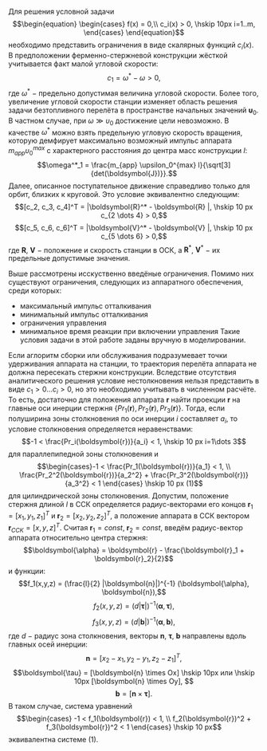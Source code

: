 Для решения условной задачи $$\begin{equation} \begin{cases}  f(x) = 0,\\ c_i(x) > 0, \hskip 10px i=1..m, \end{cases} \end{equation}$$необходимо представить ограничения в виде скалярных функций $c_i(x)$. В предположении ферменно-стержневой конструкции жёсткой учитывается факт малой угловой скорости: $$c_1 = \omega^* - \omega > 0,$$где $\omega^*$ $-$ предельно допустимая величина угловой скорости. Более того, увеличение угловой скорости станции изменяет область решения задачи безтопливного перелёта в пространстве начальных значений $\boldsymbol{\upsilon}_0$. В частном случае, при $\omega \gg \upsilon_0$ достижение цели невозможно. В качестве $\omega^*$ можно взять предельную угловую скорость вращения, которую демфирует максимально возможный импульс аппарата $m_{app} \upsilon_0^{max}$ с характерного расстояния до центра масс конструкции $l$:
$$\omega^*_1 = \frac{m_{app} \upsilon_0^{max} l}{\sqrt[3]{det(\boldsymbol{J})}}.$$
Далее, описанное поступательное движение справедливо только для орбит, близких к круговой. Это условие эквивалентно следующим: 
$$[c_2, c_3, c_4]^T = |\boldsymbol{R}^* - \boldsymbol{R} |, \hskip 10 px c_{2 \dots 4} > 0,$$ $$[c_5, c_6, c_6]^T = |\boldsymbol{V}^* - \boldsymbol{V} |, \hskip 10 px c_{5 \dots 6} > 0,$$
где $\boldsymbol{R}$, $\boldsymbol{V}$ $-$ положение и скорость станции в ОСК, а $\boldsymbol{R}^*$, $\boldsymbol{V}^*$ $-$ их предельные допустимые значения. 

Выше рассмотрены исскуственно введёные ограничения. Помимо них существуют ограничения, следующих из аппаратного обеспечения, среди которых:
- максимальный импульс отталкивания
- минимальный импульс отталкивания
- ограничения управления
- минимальное время реакции при включении управления
Такие условия задачи в этой работе заданы вручную в моделировании.

Если аглоритм сборки или обслуживания подразумевает точки удерживания аппарата на станции, то траектория перелёта аппарата не должна пересекать стержни конструкции. Вследствие отсутствия аналитического решения условие нестолкновения нельзя представить в виде $c_1 >0 \dots c_i >0$, но это необходимо учитывать в численном расчёте. То есть, достаточно для положения аппарата $\boldsymbol{r}$ найти проекции $\boldsymbol{r}$ на главные оси инерции стержня $\{Pr_1(\boldsymbol{r}), Pr_2(\boldsymbol{r}), Pr_3(\boldsymbol{r}) \}$. Тогда, если полуширина зоны столкновения по оси инерции $i$ составляет $a_i$, то условие столкновения определяется неравенствами:
$$-1 < \frac{Pr_i(\boldsymbol{r})}{a_i} < 1, \hskip 10 px i=1\dots 3$$
для параллепипедной зоны столкновения и
$$\begin{cases}-1 < \frac{Pr_1(\boldsymbol{r})}{a_1} < 1, \\  \frac{Pr_2^2(\boldsymbol{r})}{a_2^2} + \frac{Pr_3^2(\boldsymbol{r})}{a_3^2} < 1 \end{cases} \hskip 10 px (1)$$
для цилиндрической зоны столкновения. Допустим, положение стержня длиной $l$ в ССК определяется радиус-векторами его концов $\boldsymbol{r}_1 = [x_1, y_1, z_1]^T$ и $\boldsymbol{r}_2 = [x_2, y_2, z_2]^T$, а положение аппарата в ССК вектором $\boldsymbol{r}_{ССК} = [x, y, z]^T$. Считая $\boldsymbol{r}_1 = const$, $\boldsymbol{r}_2 = const$, введём радиус-вектор аппарата относительно центра стержня:
$$\boldsymbol{\alpha} = \boldsymbol{r} - \frac{\boldsymbol{r}_1 + \boldsymbol{r}_2}{2}$$
и функции:
$$f_1(x,y,z) = (\frac{l}{2} |\boldsymbol{n}|)^{-1} (\boldsymbol{\alpha}, \boldsymbol{n}),$$
$$f_2(x,y,z) = (d |\boldsymbol{\tau}|)^{-1} (\boldsymbol{\alpha}, \boldsymbol{\tau}),$$
$$f_3(x,y,z) = (d |\boldsymbol{b}| )^{-1} (\boldsymbol{\alpha}, \boldsymbol{b}),$$
где $d$ $-$ радиус зона столкновения, векторы $\boldsymbol{n}$, $\boldsymbol{\tau}$, $\boldsymbol{b}$ направлены вдоль главных осей инерции:
$$\boldsymbol{n} = [x_2 - x_1, y_2 - y_1, z_2 - z_1]^T,$$
$$\boldsymbol{\tau} = [\boldsymbol{n} \times Ox] \hskip 10px или \hskip 10px [\boldsymbol{n} \times Oy], $$
$$\boldsymbol{b} = [\boldsymbol{n} \times \boldsymbol{\tau}].$$
В таком случае, система уравнений
$$\begin{cases} -1 < f_1(\boldsymbol{r}) < 1, \\  f_2(\boldsymbol{r})^2 + f_3(\boldsymbol{r})^2 < 1 \end{cases} \hskip 10 px$$
эквивалентна системе $(1)$.





